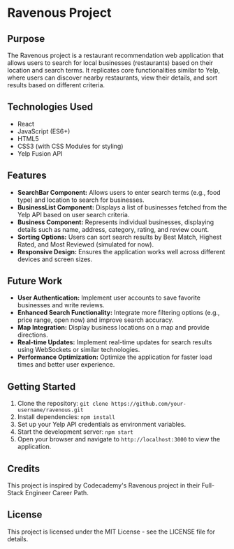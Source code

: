 # Ravenous Project

## Purpose

The Ravenous project is a restaurant recommendation web application that allows users to search for local businesses (restaurants) based on their location and search terms. It replicates core functionalities similar to Yelp, where users can discover nearby restaurants, view their details, and sort results based on different criteria.

## Technologies Used

- React
- JavaScript (ES6+)
- HTML5
- CSS3 (with CSS Modules for styling)
- Yelp Fusion API

## Features

- **SearchBar Component:** Allows users to enter search terms (e.g., food type) and location to search for businesses.
- **BusinessList Component:** Displays a list of businesses fetched from the Yelp API based on user search criteria.
- **Business Component:** Represents individual businesses, displaying details such as name, address, category, rating, and review count.
- **Sorting Options:** Users can sort search results by Best Match, Highest Rated, and Most Reviewed (simulated for now).
- **Responsive Design:** Ensures the application works well across different devices and screen sizes.

## Future Work

- **User Authentication:** Implement user accounts to save favorite businesses and write reviews.
- **Enhanced Search Functionality:** Integrate more filtering options (e.g., price range, open now) and improve search accuracy.
- **Map Integration:** Display business locations on a map and provide directions.
- **Real-time Updates:** Implement real-time updates for search results using WebSockets or similar technologies.
- **Performance Optimization:** Optimize the application for faster load times and better user experience.

## Getting Started

1. Clone the repository: `git clone https://github.com/your-username/ravenous.git`
2. Install dependencies: `npm install`
3. Set up your Yelp API credentials as environment variables.
4. Start the development server: `npm start`
5. Open your browser and navigate to `http://localhost:3000` to view the application.

## Credits

This project is inspired by Codecademy's Ravenous project in their Full-Stack Engineer Career Path.

## License

This project is licensed under the MIT License - see the LICENSE file for details.
